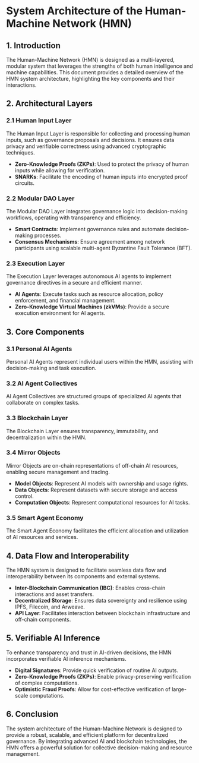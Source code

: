# System Architecture of the Human-Machine Network (HMN)

## 1. Introduction

The Human-Machine Network (HMN) is designed as a multi-layered, modular system that leverages the strengths of both
human intelligence and machine capabilities. This document provides a detailed overview of the HMN system architecture,
highlighting the key components and their interactions.

## 2. Architectural Layers

### 2.1 Human Input Layer

The Human Input Layer is responsible for collecting and processing human inputs, such as governance proposals and
decisions. It ensures data privacy and verifiable correctness using advanced cryptographic techniques.

- **Zero-Knowledge Proofs (ZKPs)**: Used to protect the privacy of human inputs while allowing for verification.
- **SNARKs**: Facilitate the encoding of human inputs into encrypted proof circuits.

### 2.2 Modular DAO Layer

The Modular DAO Layer integrates governance logic into decision-making workflows, operating with transparency and
efficiency.

- **Smart Contracts**: Implement governance rules and automate decision-making processes.
- **Consensus Mechanisms**: Ensure agreement among network participants using scalable multi-agent Byzantine Fault
  Tolerance (BFT).

### 2.3 Execution Layer

The Execution Layer leverages autonomous AI agents to implement governance directives in a secure and efficient manner.

- **AI Agents**: Execute tasks such as resource allocation, policy enforcement, and financial management.
- **Zero-Knowledge Virtual Machines (zkVMs)**: Provide a secure execution environment for AI agents.

## 3. Core Components

### 3.1 Personal AI Agents

Personal AI Agents represent individual users within the HMN, assisting with decision-making and task execution.

### 3.2 AI Agent Collectives

AI Agent Collectives are structured groups of specialized AI agents that collaborate on complex tasks.

### 3.3 Blockchain Layer

The Blockchain Layer ensures transparency, immutability, and decentralization within the HMN.

### 3.4 Mirror Objects

Mirror Objects are on-chain representations of off-chain AI resources, enabling secure management and trading.

- **Model Objects**: Represent AI models with ownership and usage rights.
- **Data Objects**: Represent datasets with secure storage and access control.
- **Computation Objects**: Represent computational resources for AI tasks.

### 3.5 Smart Agent Economy

The Smart Agent Economy facilitates the efficient allocation and utilization of AI resources and services.

## 4. Data Flow and Interoperability

The HMN system is designed to facilitate seamless data flow and interoperability between its components and external
systems.

- **Inter-Blockchain Communication (IBC)**: Enables cross-chain interactions and asset transfers.
- **Decentralized Storage**: Ensures data sovereignty and resilience using IPFS, Filecoin, and Arweave.
- **API Layer**: Facilitates interaction between blockchain infrastructure and off-chain components.

## 5. Verifiable AI Inference

To enhance transparency and trust in AI-driven decisions, the HMN incorporates verifiable AI inference mechanisms.

- **Digital Signatures**: Provide quick verification of routine AI outputs.
- **Zero-Knowledge Proofs (ZKPs)**: Enable privacy-preserving verification of complex computations.
- **Optimistic Fraud Proofs**: Allow for cost-effective verification of large-scale computations.

## 6. Conclusion

The system architecture of the Human-Machine Network is designed to provide a robust, scalable, and efficient platform
for decentralized governance. By integrating advanced AI and blockchain technologies, the HMN offers a powerful
solution for collective decision-making and resource management.
